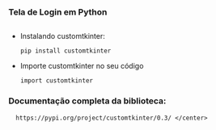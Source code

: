 ### Tela de Login em Python

##

- Instalando customtkinter:

      pip install customtkinter

- Importe customtkinter no seu código

      import customtkinter
      
### Documentação completa da biblioteca:
      https://pypi.org/project/customtkinter/0.3/ </center>
